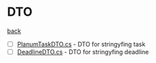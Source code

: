 # DTO
[back](../PlanumRepo.md)

- [ ] [PlanumTaskDTO.cs](./PlanumTaskDTO.cs) - DTO for stringyfing task
- [ ] [DeadlineDTO.cs](./DeadlineDTO.cs) - DTO for stringyfing deadline
